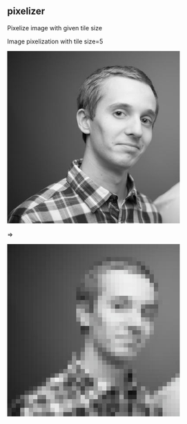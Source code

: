 pixelizer
---
Pixelize image with given tile size

Image pixelization with tile size=5

<img src="/docs/input.jpeg"/>

=>

<img src="/docs/output.jpeg"/>
